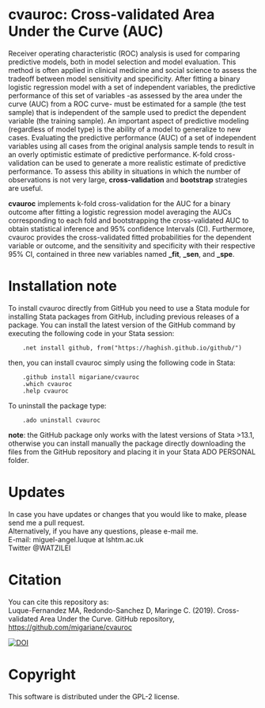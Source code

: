 # cvauroc: Cross-validated Area Under the Curve (AUC)

Receiver operating characteristic (ROC) analysis is used for comparing predictive models, both in model selection and model evaluation. This method is often applied in clinical medicine and social science to assess the tradeoff between model sensitivity and specificity. After fitting a binary logistic regression model with a set of independent variables, the predictive performance of this set of variables -as assessed by the area under the curve (AUC) from a ROC curve- must be estimated for a sample (the test sample) that is independent of the sample used to predict the dependent variable (the training sample). An important aspect of predictive modeling (regardless of model type) is the ability of a model to generalize to new cases. Evaluating the predictive performance (AUC) of a set of independent variables using all cases from the original analysis sample tends to result in an overly optimistic estimate of predictive performance. K-fold cross-validation can be used to generate a more realistic estimate of predictive performance. To assess this ability in situations in which the number of observations is not very large, **cross-validation** and **bootstrap** strategies are useful.   

**cvauroc** implements k-fold cross-validation for the AUC for a binary outcome after fitting a logistic regression model averaging the AUCs corresponding to each fold and bootstrapping the cross-validated AUC to obtain statistical inference and 95\% confidence Intervals (CI). Furthermore, cvauroc provides the cross-validated fitted probabilities for the dependent variable or outcome, and the sensitivity and specificity with their respective 95\% CI, contained in three new variables named **_fit**, **_sen**, and **_spe**.
   

# Installation note 

To install cvauroc directly from GitHub you need to use a Stata module for installing Stata packages from GitHub, including previous releases of a package. You can install the latest version of the GitHub command by executing the following code in your Stata session:    

        .net install github, from("https://haghish.github.io/github/")  

then, you can install cvauroc simply using the following code in Stata:   
        
        .github install migariane/cvauroc  
        .which cvauroc  
        .help cvauroc 

To uninstall the package type:      

 		.ado uninstall cvauroc      

**note**: the GitHub package only works with the latest versions of Stata >13.1, otherwise you can install manually the package directly downloading the files from the GitHub repository and placing it in your Stata ADO PERSONAL folder.    

# Updates

In case you have updates or changes that you would like to make, please send me a pull request.    
Alternatively, if you have any questions, please e-mail me.    
E-mail: miguel-angel.luque at lshtm.ac.uk      
Twitter @WATZILEI        

# Citation

You can cite this repository as:  
Luque-Fernandez MA,  Redondo-Sanchez D, Maringe C. (2019). Cross-validated Area Under the Curve. GitHub repository, https://github.com/migariane/cvauroc      


[![DOI](https://zenodo.org/badge/84948386.svg)](https://zenodo.org/badge/latestdoi/84948386)


# Copyright

This software is distributed under the GPL-2 license.  


